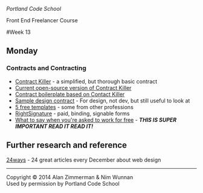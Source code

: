 *Portland Code School*

Front End Freelancer Course

#Week 13



## Monday

### Contracts and Contracting

* [Contract Killer](http://24ways.org/2008/contract-killer/) - a simplified, but thorough basic contract
* [Current open-source version of Contract Killer](https://gist.github.com/malarkey/4031110)
* [Contract boilerplate based on Contact Killer](https://www.docracy.com/3884/contract-of-works-for-web-design)
* [Sample design contract](https://www.docracy.com/5152/short-form-design-contract) - For design, not dev, but still useful to look at
* [5 free templates](http://speckyboy.com/2010/08/12/5-free-to-use-freelance-design-contract-templates/) - some from other professions
* [RightSignature](https://rightsignature.com/signup) - paid, binding, signable forms
* [What to say when you're asked to work for free](http://www.thestar.com/business/personal_finance/2013/11/19/what_to_say_when_youre_asked_to_work_for_free.html) - ***THIS IS SUPER IMPORTANT READ IT READ IT!***

## Further research and reference

[24ways](http://24ways.org/) - 24 great articles every December about web design

<hr>
Copyright © 2014 Alan Zimmerman & Ním Wunnan<br />
Used by permission by Portland Code School
